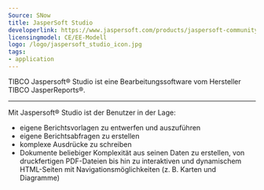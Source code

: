 ```yaml
---
Source: SNow
title: JasperSoft Studio
developerlink: https://www.jaspersoft.com/products/jaspersoft-community
licensingmodel: CE/EE-Modell
logo: /logo/jaspersoft_studio_icon.jpg
tags:
- application
---
```

TIBCO Jaspersoft® Studio ist eine Bearbeitungssoftware vom Hersteller TIBCO JasperReports®.      


---

Mit Jaspersoft® Studio ist der Benutzer in der Lage:      
- eigene Berichtsvorlagen zu entwerfen und auszuführen      
- eigene Berichtsabfragen zu erstellen      
- komplexe Ausdrücke zu schreiben      
- Dokumente beliebiger Komplexität aus seinen Daten zu erstellen, von druckfertigen PDF-Dateien bis hin zu interaktiven und dynamischem HTML-Seiten mit Navigationsmöglichkeiten (z. B. Karten und Diagramme)
